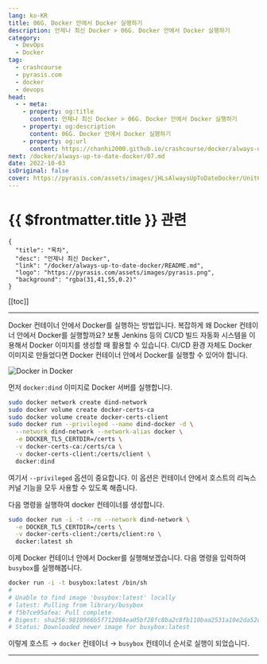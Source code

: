 ```yaml
---
lang: ko-KR
title: 06G. Docker 안에서 Docker 실행하기
description: 언제나 최신 Docker > 06G. Docker 안에서 Docker 실행하기
category: 
  - DevOps
  - Docker
tag: 
  - crashcourse
  - pyrasis.com
  - docker
  - devops
head:
  - - meta:
    - property: og:title
      content: 언제나 최신 Docker > 06G. Docker 안에서 Docker 실행하기
    - property: og:description
      content: 06G. Docker 안에서 Docker 실행하기
    - property: og:url
      content: https://chanhi2000.github.io/crashcourse/docker/always-up-to-date-docker/06G.html
next: /docker/always-up-to-date-docker/07.md
date: 2022-10-03
isOriginal: false
cover: https://pyrasis.com/assets/images/jHLsAlwaysUpToDateDocker/Unit06/8.png
---
```


# {{ $frontmatter.title }} 관련

```component VPCard
{
  "title": "목차",
  "desc": "언제나 최신 Docker",
  "link": "/docker/always-up-to-date-docker/README.md",
  "logo": "https://pyrasis.com/assets/images/pyrasis.png",
  "background": "rgba(31,41,55,0.2)"
}
```

[[toc]]

---

<SiteInfo
  name="6장 - 7. Docker 안에서 Docker 실행하기"
  desc="언제나 최신 Docker"
  url="https://pyrasis.com/jHLsAlwaysUpToDateDocker/Unit06/07"
  logo="https://pyrasis.com/assets/images/pyrasis.png"
  preview="https://pyrasis.com/assets/images/jHLsAlwaysUpToDateDocker/Unit06/8.png"/>

Docker 컨테이너 안에서 Docker를 실행하는 방법입니다. 복잡하게 왜 Docker 컨테이너 안에서 Docker를 실행할까요? 보통 Jenkins 등의 CI/CD 빌드 자동화 시스템을 이용해서 Docker 이미지를 생성할 때 활용할 수 있습니다. CI/CD 환경 자체도 Docker 이미지로 만들었다면 Docker 컨테이너 안에서 Docker를 실행할 수 있어야 합니다.

![Docker in Docker](https://pyrasis.com/assets/images/jHLsAlwaysUpToDateDocker/Unit06/8.png)

먼저 `docker:dind` 이미지로 Docker 서버를 실행합니다.

```sh
sudo docker network create dind-network
sudo docker volume create docker-certs-ca
sudo docker volume create docker-certs-client
sudo docker run --privileged --name dind-docker -d \
  --network dind-network --network-alias docker \
  -e DOCKER_TLS_CERTDIR=/certs \
  -v docker-certs-ca:/certs/ca \
  -v docker-certs-client:/certs/client \
  docker:dind
```

여기서 `--privileged` 옵션이 중요합니다. 이 옵션은 컨테이너 안에서 호스트의 리눅스 커널 기능을 모두 사용할 수 있도록 해줍니다.

다음 명령을 실행하여 docker 컨테이너를 생성합니다.

```sh
sudo docker run -i -t --rm --network dind-network \
  -e DOCKER_TLS_CERTDIR=/certs \
  -v docker-certs-client:/certs/client:ro \
  docker:latest sh
```

이제 Docker 컨테이너 안에서 Docker를 실행해보겠습니다. 다음 명령을 입력하여 `busybox`를 실행해봅니다.

```sh
docker run -i -t busybox:latest /bin/sh
# 
# Unable to find image 'busybox:latest' locally
# latest: Pulling from library/busybox
# f5b7ce95afea: Pull complete
# Digest: sha256:9810966b5f712084ea05bf28fc8ba2c8fb110baa2531a10e2da52c1efc504698
# Status: Downloaded newer image for busybox:latest
```

이렇게 호스트 → `docker` 컨테이너 → `busybox` 컨테이너 순서로 실행이 되었습니다.

---
